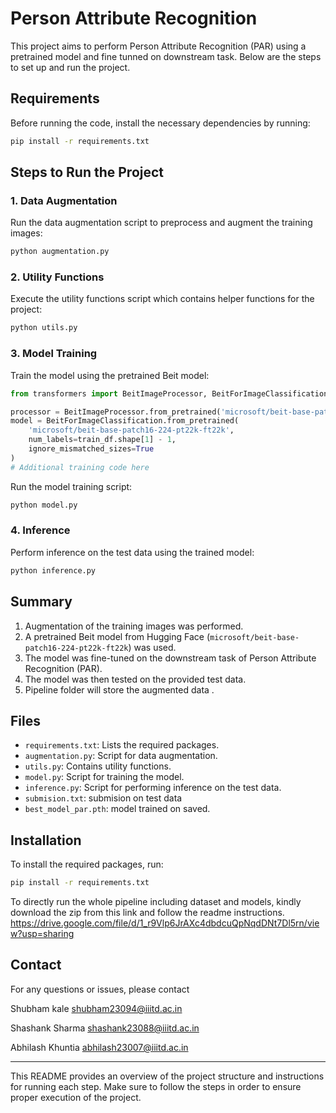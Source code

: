 
# Person Attribute Recognition

This project aims to perform Person Attribute Recognition (PAR) using a pretrained model and fine tunned on downstream task. Below are the steps to set up and run the project.

## Requirements

Before running the code, install the necessary dependencies by running:

```bash
pip install -r requirements.txt
```

## Steps to Run the Project

### 1. Data Augmentation

Run the data augmentation script to preprocess and augment the training images:

```bash
python augmentation.py
```

### 2. Utility Functions

Execute the utility functions script which contains helper functions for the project:

```bash
python utils.py
```

### 3. Model Training

Train the model using the pretrained Beit model:

```python
from transformers import BeitImageProcessor, BeitForImageClassification

processor = BeitImageProcessor.from_pretrained('microsoft/beit-base-patch16-224-pt22k-ft22k')
model = BeitForImageClassification.from_pretrained(
    'microsoft/beit-base-patch16-224-pt22k-ft22k',
    num_labels=train_df.shape[1] - 1,
    ignore_mismatched_sizes=True
)
# Additional training code here
```

Run the model training script:

```bash
python model.py
```

### 4. Inference

Perform inference on the test data using the trained model:

```bash
python inference.py
```

## Summary

1. Augmentation of the training images was performed.
2. A pretrained Beit model from Hugging Face (`microsoft/beit-base-patch16-224-pt22k-ft22k`) was used.
3. The model was fine-tuned on the downstream task of Person Attribute Recognition (PAR).
4. The model was then tested on the provided test data.
5. Pipeline folder will store the augmented data .

## Files

- `requirements.txt`: Lists the required packages.
- `augmentation.py`: Script for data augmentation.
- `utils.py`: Contains utility functions.
- `model.py`: Script for training the model.
- `inference.py`: Script for performing inference on the test data.
- `submision.txt`: submision on test data
- `best_model_par.pth`: model trained on saved.

## Installation

To install the required packages, run:

```bash
pip install -r requirements.txt
```

To directly run the whole pipeline including dataset and models, kindly download the zip from this link and follow the readme instructions.
https://drive.google.com/file/d/1_r9Vlp6JrAXc4dbdcuQpNqdDNt7Dl5rn/view?usp=sharing

## Contact

For any questions or issues, please contact 

Shubham kale 
shubham23094@iiitd.ac.in

Shashank Sharma 
shashank23088@iiitd.ac.in

Abhilash Khuntia
abhilash23007@iiitd.ac.in

---

This README provides an overview of the project structure and instructions for running each step. Make sure to follow the steps in order to ensure proper execution of the project.
